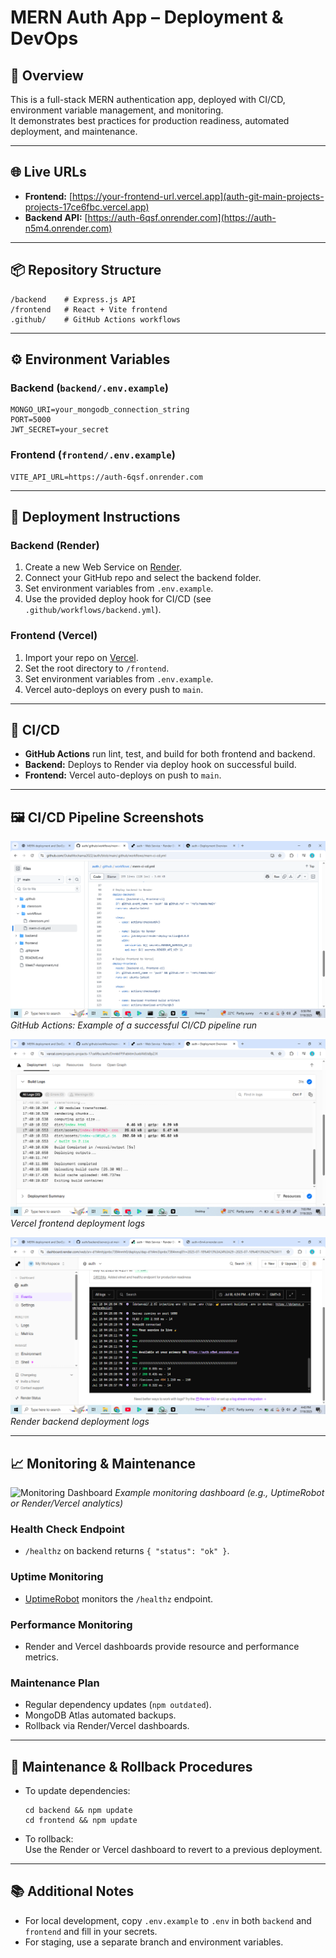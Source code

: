 # MERN Auth App – Deployment & DevOps

## 🚀 Overview

This is a full-stack MERN authentication app, deployed with CI/CD, environment variable management, and monitoring.  
It demonstrates best practices for production readiness, automated deployment, and maintenance.

---

## 🌐 Live URLs

- **Frontend:** [https://your-frontend-url.vercel.app](auth-git-main-projects-projects-17ce6fbc.vercel.app)
- **Backend API:** [https://auth-6qsf.onrender.com](https://auth-n5m4.onrender.com)

---

## 📦 Repository Structure

```
/backend    # Express.js API
/frontend   # React + Vite frontend
.github/    # GitHub Actions workflows
```

---

## ⚙️ Environment Variables

### Backend (`backend/.env.example`)

```
MONGO_URI=your_mongodb_connection_string
PORT=5000
JWT_SECRET=your_secret
```

### Frontend (`frontend/.env.example`)

```
VITE_API_URL=https://auth-6qsf.onrender.com
```

---

## 🚀 Deployment Instructions

### **Backend (Render)**

1. Create a new Web Service on [Render](https://render.com/).
2. Connect your GitHub repo and select the backend folder.
3. Set environment variables from `.env.example`.
4. Use the provided deploy hook for CI/CD (see `.github/workflows/backend.yml`).

### **Frontend (Vercel)**

1. Import your repo on [Vercel](https://vercel.com/).
2. Set the root directory to `/frontend`.
3. Set environment variables from `.env.example`.
4. Vercel auto-deploys on every push to `main`.

---

## 🔄 CI/CD

- **GitHub Actions** run lint, test, and build for both frontend and backend.
- **Backend:** Deploys to Render via deploy hook on successful build.
- **Frontend:** Vercel auto-deploys on push to `main`.

---

## 🖼️ CI/CD Pipeline Screenshots

![GitHub Actions Workflow](screenshots/github_actions.png)
_GitHub Actions: Example of a successful CI/CD pipeline run_

![Frontend Logs](screenshots/frontend_logs.png)
_Vercel frontend deployment logs_

![Backend Logs](screenshots/backend_logs.png)
_Render backend deployment logs_

---

## 📈 Monitoring & Maintenance

![Monitoring Dashboard](screenshots/monitorin_dahsboard.png)
_Example monitoring dashboard (e.g., UptimeRobot or Render/Vercel analytics)_

### Health Check Endpoint

- `/healthz` on backend returns `{ "status": "ok" }`.

### Uptime Monitoring

- [UptimeRobot](https://uptimerobot.com/) monitors the `/healthz` endpoint.

### Performance Monitoring

- Render and Vercel dashboards provide resource and performance metrics.

### Maintenance Plan

- Regular dependency updates (`npm outdated`).
- MongoDB Atlas automated backups.
- Rollback via Render/Vercel dashboards.

---

## 📝 Maintenance & Rollback Procedures

- To update dependencies:
  ```
  cd backend && npm update
  cd frontend && npm update
  ```
- To rollback:  
  Use the Render or Vercel dashboard to revert to a previous deployment.

---

## 📚 Additional Notes

- For local development, copy `.env.example` to `.env` in both `backend` and `frontend` and fill in your secrets.
- For staging, use a separate branch and environment variables.
